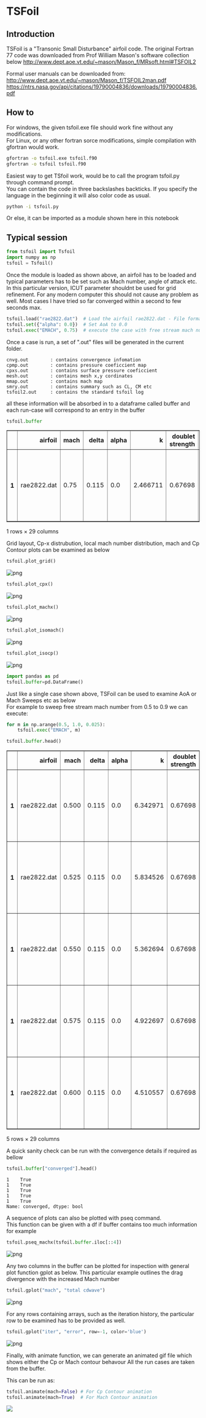 # TSFoil 
## Introduction

TSFoil is a "Transonic Small Disturbance" airfoil code.
The original Fortran 77 code was downloaded from Prof William Mason's software collection below
http://www.dept.aoe.vt.edu/~mason/Mason_f/MRsoft.html#TSFOIL2

Formal user manuals can be downloaded from:    
http://www.dept.aoe.vt.edu/~mason/Mason_f/TSFOIL2man.pdf
https://ntrs.nasa.gov/api/citations/19790004836/downloads/19790004836.pdf

## How to

For windows, the given tsfoil.exe file should work fine without any modifications.    
For Linux, or any other fortran sorce modifications, simple compilation with gfortran would work.

```bash
gfortran -o tsfoil.exe tsfoil.f90
gfortran -o tsfoil tsfoil.f90
```
Easiest way to get TSfoil work, would be to call the program tsfoil.py through command prompt.   
You can contain the code in three backslashes backticks. If you specify the language in the beginning it will also color code as usual.


```bash
python -i tsfoil.py
```

Or else, it can be imported as a module shown here in this notebook

## Typical session
 


```python
from tsfoil import Tsfoil
import numpy as np
tsfoil = Tsfoil()
```

Once the module is loaded as shown above, an airfoil has to be loaded and typical parameters has to be set such as Mach number, angle of attack etc. In this particular version, ICUT parameter shouldnt be used for grid refinement. For any modern computer this should not cause any problem as well. Most cases I have tried so far converged within a second to few seconds max.


```python
tsfoil.load("rae2822.dat")  # Load the airfoil rae2822.dat - File format is typical xfoil dat format
tsfoil.set({"alpha": 0.0})  # Set AoA to 0.0
tsfoil.exec("EMACH", 0.75)  # execute the case with free stream mach number 0.75
```

Once a case is run, a set of ".out" files will be generated in the current folder.

```code
cnvg.out        : contains convergence infomation        
cpmp.out        : contains pressure coeficcient map     
cpxs.out        : contains surface pressure coeficcient       
mesh.out        : contains mesh x,y cordinates     
mmap.out        : contains mach map    
smry.out        : contains summary such as CL, CM etc        
tsfoil2.out     : contains the standard tsfoil log    
```
all these information will be absorbed in to a dataframe called buffer and each run-case will correspond to an entry in the buffer


```python
tsfoil.buffer
```




<div>
<style scoped>
    .dataframe tbody tr th:only-of-type {
        vertical-align: middle;
    }

    .dataframe tbody tr th {
        vertical-align: top;
    }

    .dataframe thead th {
        text-align: right;
    }
</style>
<table border="1" class="dataframe">
  <thead>
    <tr style="text-align: right;">
      <th></th>
      <th>airfoil</th>
      <th>mach</th>
      <th>delta</th>
      <th>alpha</th>
      <th>k</th>
      <th>doublet strength</th>
      <th>cpfact</th>
      <th>cdfact</th>
      <th>cmfact</th>
      <th>clfact</th>
      <th>...</th>
      <th>mesh_y</th>
      <th>x_c</th>
      <th>cp_up</th>
      <th>m_up</th>
      <th>cp_low</th>
      <th>m_low</th>
      <th>iter</th>
      <th>error</th>
      <th>mach_map</th>
      <th>cp_map</th>
    </tr>
  </thead>
  <tbody>
    <tr>
      <th>1</th>
      <td>rae2822.dat</td>
      <td>0.75</td>
      <td>0.115</td>
      <td>0.0</td>
      <td>2.466711</td>
      <td>0.67698</td>
      <td>0.293429</td>
      <td>0.033744</td>
      <td>0.293429</td>
      <td>0.293429</td>
      <td>...</td>
      <td>[5.2, 4.4, 3.6, 3.0, 2.4, 1.95, 1.6, 1.35, 1.1...</td>
      <td>[-1.075, -0.95, -0.825, -0.7, -0.575, -0.45, -...</td>
      <td>[0.02562, 0.02961, 0.0346, 0.04206, 0.0534, 0....</td>
      <td>[0.7375, 0.7355, 0.7331, 0.7294, 0.7237, 0.715...</td>
      <td>[0.02562, 0.02961, 0.0346, 0.04206, 0.0534, 0....</td>
      <td>[0.7375, 0.7355, 0.7331, 0.7294, 0.7237, 0.715...</td>
      <td>[10.0, 20.0, 30.0, 40.0, 50.0, 60.0, 70.0, 80....</td>
      <td>[0.01361, 0.01399, 0.01891, 0.007761, 0.005536...</td>
      <td>[[0.759533703327, 0.759836375713, 0.7601282000...</td>
      <td>[[-0.019841199741, -0.020475206897, -0.0210867...</td>
    </tr>
  </tbody>
</table>
<p>1 rows × 29 columns</p>
</div>



Grid layout, Cp-x distrubution, local mach number distribution, mach and Cp Contour plots can be examined as below


```python
tsfoil.plot_grid()
```


    
![png](README_files/README_8_0.png)
    



```python
tsfoil.plot_cpx()
```


    
![png](README_files/README_9_0.png)
    



```python
tsfoil.plot_machx()
```


    
![png](README_files/README_10_0.png)
    



```python
tsfoil.plot_isomach()
```


    
![png](README_files/README_11_0.png)
    



```python
tsfoil.plot_isocp()
```


    
![png](README_files/README_12_0.png)
    



```python
import pandas as pd
tsfoil.buffer=pd.DataFrame()
```

Just like a single case shown above, TSFoil can be used to examine AoA or Mach Sweeps etc as below   
For example to sweep free stream mach number from 0.5 to 0.9 we can execute:


```python
for m in np.arange(0.5, 1.0, 0.025):
    tsfoil.exec("EMACH", m)
```


```python
tsfoil.buffer.head()
```




<div>
<style scoped>
    .dataframe tbody tr th:only-of-type {
        vertical-align: middle;
    }

    .dataframe tbody tr th {
        vertical-align: top;
    }

    .dataframe thead th {
        text-align: right;
    }
</style>
<table border="1" class="dataframe">
  <thead>
    <tr style="text-align: right;">
      <th></th>
      <th>airfoil</th>
      <th>mach</th>
      <th>delta</th>
      <th>alpha</th>
      <th>k</th>
      <th>doublet strength</th>
      <th>cpfact</th>
      <th>cdfact</th>
      <th>cmfact</th>
      <th>clfact</th>
      <th>...</th>
      <th>mesh_y</th>
      <th>x_c</th>
      <th>cp_up</th>
      <th>m_up</th>
      <th>cp_low</th>
      <th>m_low</th>
      <th>iter</th>
      <th>error</th>
      <th>mach_map</th>
      <th>cp_map</th>
    </tr>
  </thead>
  <tbody>
    <tr>
      <th>1</th>
      <td>rae2822.dat</td>
      <td>0.500</td>
      <td>0.115</td>
      <td>0.0</td>
      <td>6.342971</td>
      <td>0.67698</td>
      <td>0.397714</td>
      <td>0.045737</td>
      <td>0.397714</td>
      <td>0.397714</td>
      <td>...</td>
      <td>[5.2, 4.4, 3.6, 3.0, 2.4, 1.95, 1.6, 1.35, 1.1...</td>
      <td>[-1.075, -0.95, -0.825, -0.7, -0.575, -0.45, -...</td>
      <td>[0.0116, 0.01476, 0.0186, 0.02418, 0.03259, 0....</td>
      <td>[0.4958, 0.4947, 0.4933, 0.4913, 0.4882, 0.483...</td>
      <td>[0.0116, 0.01476, 0.0186, 0.02418, 0.03259, 0....</td>
      <td>[0.4958, 0.4947, 0.4933, 0.4913, 0.4882, 0.483...</td>
      <td>[10.0, 20.0, 30.0, 40.0, 50.0, 60.0, 70.0, 80....</td>
      <td>[0.007863, 0.006364, 0.01612, 0.004002, 0.0032...</td>
      <td>[[0.504186272621, 0.504267394543, 0.5043438673...</td>
      <td>[[-0.011783273891, -0.012012558058, -0.0122287...</td>
    </tr>
    <tr>
      <th>1</th>
      <td>rae2822.dat</td>
      <td>0.525</td>
      <td>0.115</td>
      <td>0.0</td>
      <td>5.834526</td>
      <td>0.67698</td>
      <td>0.383424</td>
      <td>0.044094</td>
      <td>0.383424</td>
      <td>0.383424</td>
      <td>...</td>
      <td>[5.2, 4.4, 3.6, 3.0, 2.4, 1.95, 1.6, 1.35, 1.1...</td>
      <td>[-1.075, -0.95, -0.825, -0.7, -0.575, -0.45, -...</td>
      <td>[0.01196, 0.01515, 0.01902, 0.02466, 0.03315, ...</td>
      <td>[0.5206, 0.5194, 0.5179, 0.5158, 0.5126, 0.507...</td>
      <td>[0.01196, 0.01515, 0.01902, 0.02466, 0.03315, ...</td>
      <td>[0.5206, 0.5194, 0.5179, 0.5158, 0.5126, 0.507...</td>
      <td>[10.0, 20.0, 30.0, 40.0, 50.0, 60.0, 70.0, 80....</td>
      <td>[0.008205, 0.006691, 0.01653, 0.004235, 0.0033...</td>
      <td>[[0.529447555542, 0.529536545277, 0.5296207666...</td>
      <td>[[-0.012069293298, -0.012312186882, -0.0125415...</td>
    </tr>
    <tr>
      <th>1</th>
      <td>rae2822.dat</td>
      <td>0.550</td>
      <td>0.115</td>
      <td>0.0</td>
      <td>5.362694</td>
      <td>0.67698</td>
      <td>0.370277</td>
      <td>0.042582</td>
      <td>0.370277</td>
      <td>0.370277</td>
      <td>...</td>
      <td>[5.2, 4.4, 3.6, 3.0, 2.4, 1.95, 1.6, 1.35, 1.1...</td>
      <td>[-1.075, -0.95, -0.825, -0.7, -0.575, -0.45, -...</td>
      <td>[0.01242, 0.01563, 0.01955, 0.02525, 0.03385, ...</td>
      <td>[0.5452, 0.544, 0.5425, 0.5402, 0.5369, 0.5318...</td>
      <td>[0.01242, 0.01563, 0.01955, 0.02525, 0.03385, ...</td>
      <td>[0.5452, 0.544, 0.5425, 0.5402, 0.5369, 0.5318...</td>
      <td>[10.0, 20.0, 30.0, 40.0, 50.0, 60.0, 70.0, 80....</td>
      <td>[0.008563, 0.007067, 0.01694, 0.004487, 0.0035...</td>
      <td>[[0.55473524332, 0.554833650589, 0.55492669343...</td>
      <td>[[-0.012410522439, -0.012669629417, -0.0129146...</td>
    </tr>
    <tr>
      <th>1</th>
      <td>rae2822.dat</td>
      <td>0.575</td>
      <td>0.115</td>
      <td>0.0</td>
      <td>4.922697</td>
      <td>0.67698</td>
      <td>0.358136</td>
      <td>0.041186</td>
      <td>0.358136</td>
      <td>0.358136</td>
      <td>...</td>
      <td>[5.2, 4.4, 3.6, 3.0, 2.4, 1.95, 1.6, 1.35, 1.1...</td>
      <td>[-1.075, -0.95, -0.825, -0.7, -0.575, -0.45, -...</td>
      <td>[0.01296, 0.01622, 0.02019, 0.02598, 0.03472, ...</td>
      <td>[0.5698, 0.5685, 0.5669, 0.5646, 0.5611, 0.555...</td>
      <td>[0.01296, 0.01622, 0.02019, 0.02598, 0.03472, ...</td>
      <td>[0.5698, 0.5685, 0.5669, 0.5646, 0.5611, 0.555...</td>
      <td>[10.0, 20.0, 30.0, 40.0, 50.0, 60.0, 70.0, 80....</td>
      <td>[0.008941, 0.007482, 0.01733, 0.004758, 0.0038...</td>
      <td>[[0.580055296421, 0.580164670944, 0.5802680850...</td>
      <td>[[-0.012815998867, -0.01309436094, -0.01335790...</td>
    </tr>
    <tr>
      <th>1</th>
      <td>rae2822.dat</td>
      <td>0.600</td>
      <td>0.115</td>
      <td>0.0</td>
      <td>4.510557</td>
      <td>0.67698</td>
      <td>0.346885</td>
      <td>0.039892</td>
      <td>0.346885</td>
      <td>0.346885</td>
      <td>...</td>
      <td>[5.2, 4.4, 3.6, 3.0, 2.4, 1.95, 1.6, 1.35, 1.1...</td>
      <td>[-1.075, -0.95, -0.825, -0.7, -0.575, -0.45, -...</td>
      <td>[0.01362, 0.01692, 0.02097, 0.02687, 0.03578, ...</td>
      <td>[0.5944, 0.593, 0.5914, 0.5889, 0.5852, 0.5795...</td>
      <td>[0.01362, 0.01692, 0.02097, 0.02687, 0.03578, ...</td>
      <td>[0.5944, 0.593, 0.5914, 0.5889, 0.5852, 0.5795...</td>
      <td>[10.0, 20.0, 30.0, 40.0, 50.0, 60.0, 70.0, 80....</td>
      <td>[0.009343, 0.007943, 0.01771, 0.00505, 0.00402...</td>
      <td>[[0.605414628983, 0.605536818504, 0.6056526899...</td>
      <td>[[-0.013297189027, -0.013598646969, -0.0138846...</td>
    </tr>
  </tbody>
</table>
<p>5 rows × 29 columns</p>
</div>



A quick sanity check can be run with the convergence details if required as bellow


```python
tsfoil.buffer["converged"].head()
```




    1    True
    1    True
    1    True
    1    True
    1    True
    Name: converged, dtype: bool



A sequence of plots can also be plotted with pseq command.   
This function can be given with a df if buffer contains too much information for example


```python
tsfoil.pseq_machx(tsfoil.buffer.iloc[::4])
```


    
![png](README_files/README_20_0.png)
    


Any two columns in the buffer can be plotted for inspection with general plot function gplot as below.
This particular example outlines the drag divergence with the increased Mach number


```python
tsfoil.gplot("mach", "total cdwave")
```


    
![png](README_files/README_22_0.png)
    


For any rows containing arrays, such as the iteration history, the particular row to be examined has to be provided as well.


```python
tsfoil.gplot("iter", "error", row=-1, color='blue')
```


    
![png](README_files/README_24_0.png)
    


Finally, with animate function, we can generate an animated gif file which shows either the Cp or Mach contour behavour
All the run cases are taken from the buffer.

This can be run as:
```python
tsfoil.animate(mach=False) # For Cp Contour animation
tsfoil.animate(mach=True)  # For Mach Contour animation
```

<img src="./README_files/Animation.gif"  align="left">
